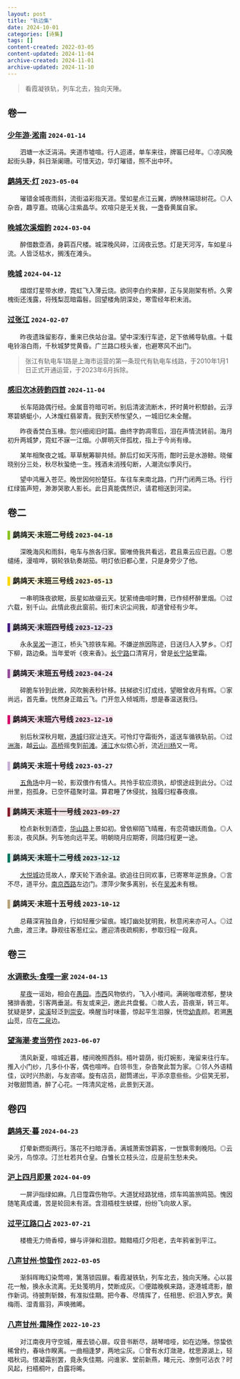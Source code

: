 ```yaml
---
layout: post
title: "轨边集"
date: 2024-10-01
categories: [诗集]
tags: []
content-created: 2022-03-05
content-updated: 2024-11-04
archive-created: 2024-11-01
archive-updated: 2024-11-10
---
```


> 看霞凝铁轨，列车北去，独向天陲。

## 卷一

### [少年游·淞南](http://139.224.229.170/poem/02193) `2024-01-14`

　　泗塘一水泛涓涓。夹道市墟喧。行人迢递，单车来往，牌匾已经年。◎凉风晚起街头静，斜日渐阑珊。可惜天边，华灯璀错，照不出中环。

### [鹧鸪天·灯](http://139.224.229.170/poem/02159) `2023-05-04`

　　璀错金城夜雨斜，流街溢彩指天涯。莹如星点江云翼，炳映林端琼树花。◎人杂沓，趣亨嘉。琉璃心注紫晶华。欢喧只是无关我，一盏昏黄属自家。

### [晚城次溪烟韵](http://139.224.229.170/poem/01348) `2024-03-04`

　　醉借数壶酒，身羁百尺楼。城深晚风碎，江阔夜云悠。灯是天河泻，车如星斗流。人皆泛枯水，搁浅在滩头。

### [晚城](http://139.224.229.170/poem/01380) `2024-04-12`

　　熠煜灯星带水缭，霓虹飞入薄云烧。欲同李白约来醉，正与吴刚架有桥。久霁槐街还浅露，将残梨蕊暗霜髫。回望楼角阴深处，寒雪经年积未消。

### [过张江](http://139.224.229.170/poem/01341) `2024-02-07`

　　昨夜遗珠留影存，重来已佚站台温。望中深浅行车迹，足下依稀导轨痕。十载电铃溶白雨，千秋城梦觉黄昏。广兰路口枝头雀，也避寒风不出门。

> 张江有轨电车1路是上海市运营的第一条现代有轨电车线路，于2010年1月1日正式开通运营，于2023年6月拆除。

### [感旧次冰砖韵四首](http://139.224.229.170/poem/01429) `2024-11-04`

　　长车陌路偶行经。金属音符暗可听。别后清波流断木，抔时黄叶积颓龄。云浮寒碧蜻蜓小，人沐煖红翡翠青。我到天桥怅望久，一城旧忆未全醒。

　　昨夜香焚白玉椽。忽兴细阅旧时篇。曲终字韵凋零后，泪在声情流转前。海月初升两城梦，霓虹不寐一江烟。小屏明灭伴孤枕，指上于今尚有缘。

　　某年相聚夜之城。草草觥筹聊共倾。醉后灯如天泻雨，酣时云是水游鲸。晓催晓别分三处，秋尽秋蛩绝一生。残酒未消残句断，人潮流似季风行。

　　望中鸿雁入苍茫。晚世因何扮楚狂。车往车来南北路，门开门闭两三场。行行红绿笛声短，渺渺哭歌人影长。此日真能偶然识，请君相送到河梁。

## 卷二

### <span style="background: #8cc22020; width: 100%"><font color="#8cc220">▌</font>鹧鸪天·末班二号线 `2023-04-18`</span>

　　深晚海风和雨斜，电车与旅各归家。窗唯倚我共看远，君且乘云应已遐。◎思缱绻，漫喧哗，钢轮铁轨奏胡笳。明灯依旧都心里，只是身旁少了他。

### <span style="background: #fcd60020; width: 100%"><font color="#fcd600">▌</font>鹧鸪天·末班三号线 `2023-05-13`</span>

　　一串明珠夜欲眠，辰星如故缀云天。犹萦绮曲喧时舞，已作倾杯醉里烟。◎过六载，别千山。此情此夜此窗前。街灯未识尘间我，却道曾经有少年。

### <span style="background: #461d8420; width: 100%"><font color="#461d84">▌</font>鹧鸪天·末班四号线 `2023-12-23`</span>

　　永永<u>吴淞</u>一道江，桥头飞掠铁车厢。不嫌逆旅因陈迹，日送归人入梦乡。◎灯下柳，路边桑。当年爱听《夜来香》。<u>长宁路</u>口清宵月，曾是<u>长宁站</u>里霜。

### <span style="background: #944d9a20; width: 100%"><font color="#944d9a">▌</font>鹧鸪天·末班五号线 `2023-04-24`</span>

　　碎脆车铃到此微，风吹腕表秒针移。扶梯欲引灯成线，望眼曾收月有辉。◎家尚远，首先垂。恍然身正踏云飞。门开忽入倾城雨，想是春温送我归。

### <span style="background: #d4006820; width: 100%"><font color="#d40068">▌</font>鹧鸪天·末班六号线 `2023-12-10`</span>

　　别后秋深秋月眠，<u>港城</u>归寂沚连天。可怜灯守霜街外，遥送车循铁轨前。◎过<u>洲海</u>，越<u>云山</u>。<u>高桥</u>摇曳到<u>前滩</u>。<u>浦江</u>水似侬心折，流近<u>川杨</u>又一弯。

### <span style="background: #c6afd420; width: 100%"><font color="#c6afd4">▌</font>鹧鸪天·末班十号线 `2023-03-27`</span>

　　<u>五角场</u>中月一轮，影双偎作有情人。共怜手软应须执，却恨途歧到此分。◎过卅里，抱孤身。已空怀蕴聚时温。算君睡了休侵扰，独履归程春夜痕。

### <span style="background: #871c2b20; width: 100%"><font color="#871c2b">▌</font>鹧鸪天·末班十一号线 `2023-09-27`</span>

　　检点新秋到酒壶，<u>华山路</u>上景如初。曾依柳陌飞晴雁，有恋荷塘跃雨鱼。◎人影淡，夜风酥。列车弛向远平芜。明朝晓月应期寄，同踏归程更一途。

### <span style="background: #00786020; width: 100%"><font color="#007860">▌</font>鹧鸪天·末班十二号线 `2023-12-12`</span>

　　<u>大悦城</u>边觅故人，摩天轮下酒余温。欲追往日同欢事，已寄寒年逆旅身。◎言不尽，道平分。<u>南京西路</u>左边门。漂萍少聚多离别，长在<u>吴淞</u>未有根。

### <span style="background: #b6a27a20; width: 100%"><font color="#b6a27a">▌</font>鹧鸪天·末班十五号线 `2023-10-12`</span>

　　总藉深宵独自身，行如轻雁少留痕。城灯幽处犹明我，秋意闲来亦可人。◎过九曲，渡三津。静观往客惹红尘。邀迎清夜疏桐影，参取归程一段真。

## 卷三

### [水调歌头·食哩一家](http://139.224.229.170/poem/02207) `2024-04-13`

　　<u>星夜</u>一谣始，相会在<u>愚园</u>。<u>市西</u>风物依约，飞入小楼间。满碗咖喱浓郁，整块猪排香脆，引客两垂涎。有友或来<u>沪</u>，邀此共盘餐。◎故人去，苔痕渐，转三年。犹疑是梦，<u>梁溪</u>轻泛到<u>崇安</u>。唤醒当时味蕾，惊起平生泪腺，恍惚<u>幼青</u>颜。若溯<u>惠山</u>觅，应在<u>二泉</u>边。

### [望海潮·麦当劳作](http://139.224.229.170/poem/02168) `2023-06-07`

　　清风新夏，喧城近暮，楼间晚照西斜。梧叶碧荫，街灯婉影，淹留来往行车。推入小门纱，几多仆仆客，偶也喧哗。白领书生，杂沓聚此暂为家。◎邻人外语精佳，议时兴热剧，与友咨嗟。旋有店员，甜筒递出，平添凉意些些。少侣笑无邪，对敬甜筒酒，醉了心花。一阵清风定格，此景到天涯。

## 卷四

### [鹧鸪天·暮](http://139.224.229.170/poem/02211) `2024-04-23`

　　灯晕新燃街两行。落花不扫暗浮香。满城萧索馀羁客，一世飘零剩晚阳。◎云染污，鸟惊凉。汀兰杜若共仓皇。白雏长立枝头泣，应是前生愁未央。

### [沪上四月即景](http://139.224.229.170/poem/01379) `2024-04-09`

　　一屏沪指绿如麻。几日霪霖伤物华。大道犹经路犹络，烦车鸣笛旅鸣笳。愧因随笔真成谶，苦是轮回未有涯。含泪梧枝生蛱蝶，纷纷飞向故人家。

### [过平江路口占](http://139.224.229.170/poem/01273) `2023-07-21`

　　楼檐无力倚香樟，蝉与评弹和泪腔。黯黯梧灯夕阳老，去年鸦雀到平江。

### [八声甘州·惊蛰作](http://139.224.229.170/poem/02129) `2022-03-05`

　　渐斜晖晦幻染莺啼，篱落锁园扉。看霞凝铁轨，列车北去，独向天陲。心以昙花一触，换永永流离。无处笺明月，焚断成灰。◎便踏晚枫来路，逐港城鸢影，酿作新词。待披荆斩棘，有准拟佳期。把今春、尽情挥了，任相思、织泪入罗衣。黄梅雨、湿青眉羽，声唤微晞。

### [八声甘州·霜降作](http://139.224.229.170/poem/02138) `2022-10-23`

　　对江南夜月守空城，雁去锁心扉。叹音书断尽，胡琴喑哑，如在边陲。惊蛰依稀曾约，春咏作睽离。一曲相逢梦，两地尘灰。◎曾有水灯潋滟，枕思源湖上，轻唱秋词。恨凝霜别罢，竟永失佳期。问谁家、堂前新燕，睹元元、潦倒可沾衣？时风起，扫梧桐叶，白露将晞。

